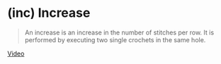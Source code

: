 # (inc) Increase

> An increase is an increase in the number of stitches per row. It is performed by executing two single crochets in the same hole. 

[Video](https://youtu.be/CvD1qrrRX5c?si=BIWjZiZUWxOCCvP-)
